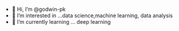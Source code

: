 - 👋 Hi, I’m @godwin-pk
- 👀 I’m interested in ...data science,machine learning, data analysis
- 🌱 I’m currently learning ... deep learning


<!---
godwin-pk/godwin-pk is a ✨ special ✨ repository because its `README.md` (this file) appears on your GitHub profile.
You can click the Preview link to take a look at your changes.
--->
